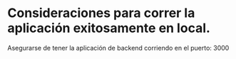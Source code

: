 # Consideraciones para correr la aplicación exitosamente en local.

Asegurarse de tener la aplicación de backend corriendo en el puerto: 3000
